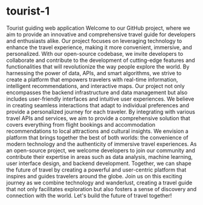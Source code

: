 # tourist-1
Tourist guiding web application
Welcome to our GitHub project, where we aim to provide an innovative and comprehensive travel guide for developers and enthusiasts alike. Our project focuses on leveraging technology to enhance the travel experience, making it more convenient, immersive, and personalized.
With our open-source codebase, we invite developers to collaborate and contribute to the development of cutting-edge features and functionalities that will revolutionize the way people explore the world. By harnessing the power of data, APIs, and smart algorithms, we strive to create a platform that empowers travelers with real-time information, intelligent recommendations, and interactive maps.
Our project not only encompasses the backend infrastructure and data management but also includes user-friendly interfaces and intuitive user experiences. We believe in creating seamless interactions that adapt to individual preferences and provide a personalized journey for each traveler.
By integrating with various travel APIs and services, we aim to provide a comprehensive solution that covers everything from flight bookings and accommodation recommendations to local attractions and cultural insights. We envision a platform that brings together the best of both worlds: the convenience of modern technology and the authenticity of immersive travel experiences.
As an open-source project, we welcome developers to join our community and contribute their expertise in areas such as data analysis, machine learning, user interface design, and backend development. Together, we can shape the future of travel by creating a powerful and user-centric platform that inspires and guides travelers around the globe.
Join us on this exciting journey as we combine technology and wanderlust, creating a travel guide that not only facilitates exploration but also fosters a sense of discovery and connection with the world. Let's build the future of travel together!
